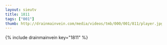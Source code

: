 ```yaml
--- 
layout: sieutv
title: 1811
tags: ["001"]
thumb: http://drainmainvein.com/media/videos/tmb/000/001/811/player.jpg
---
```

{% include drainmainvein key="1811" %} 
